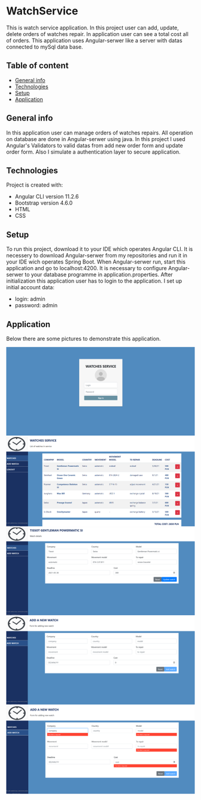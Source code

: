 # WatchService

This is watch service application. In this project user can add, update, delete orders of watches repair. In application user can see a total cost all of orders.
This application uses Angular-serwer like a server with datas connected to mySql data base.

## Table of content
* [General info](#general-info)
* [Technologies](#technologies)
* [Setup](#setup)
* [Application](#application)

## General info

In this application user can manage orders of watches repairs. All operation on database are done in Angular-serwer using java. In this project I used Angular's Validators to valid 
datas from add new order form and update order form. Also I simulate a authentication layer to secure application.

## Technologies

Project is created with:

* Angular CLI version 11.2.6
* Bootstrap version 4.6.0
* HTML
* CSS

## Setup

To run this project, download it to your IDE which operates Angular CLI. It is necessery to download Angular-serwer from my repositories and run it in your IDE wich operates 
Spring Boot. When Angular-serwer run, start this application and go to localhost:4200. It is necessary to configure Angular-serwer to your database programme in application.properties. After initialization this application user has to login to the application. I set up initial account data:

* login: admin
* password: admin

## Application

Below there are some pictures to demonstrate this application. 

![Login](./screens/img6.png)
![Homepage](./screens/img7.png)
![Update](./screens/img2.png)
![Add](./screens/img4.png)
![Validation](./screens/img5.png)
